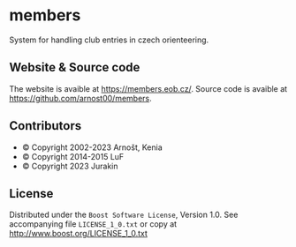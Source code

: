 # members
System for handling club entries in czech orienteering.

## Website & Source code
The website is avaible at https://members.eob.cz/.
Source code is avaible at https://github.com/arnost00/members.

## Contributors
- ©️ Copyright 2002-2023 Arnošt, Kenia
- ©️ Copyright 2014-2015 LuF
- ©️ Copyright 2023 Jurakin

## License
Distributed under the `Boost Software License`, Version 1.0.
See accompanying file `LICENSE_1_0.txt` or copy at http://www.boost.org/LICENSE_1_0.txt
